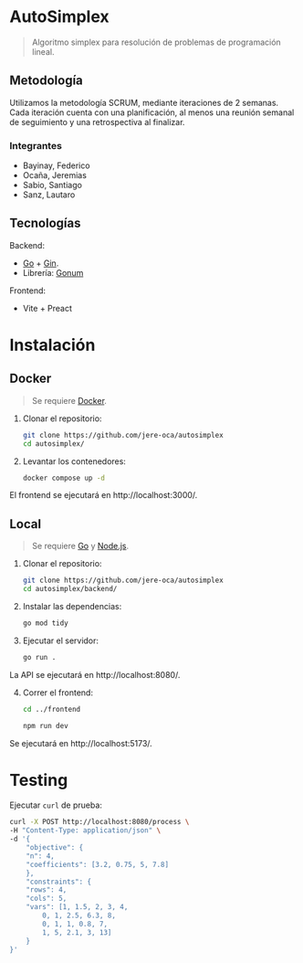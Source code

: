 # AutoSimplex

> Algoritmo simplex para resolución de problemas de programación lineal.

## Metodología

Utilizamos la metodología SCRUM, mediante iteraciones de 2 semanas. Cada iteración cuenta con una planificación, al menos una reunión semanal de seguimiento y una retrospectiva al finalizar.

### Integrantes

- Bayinay, Federico
- Ocaña, Jeremias
- Sabio, Santiago
- Sanz, Lautaro

## Tecnologías

Backend:
  - [Go](https://go.dev/) + [Gin](https://gin-gonic.com/).
  - Librería: [Gonum](https://www.gonum.org/)

Frontend:
  - Vite + Preact

# Instalación

## Docker

> Se requiere [Docker](https://www.docker.com/get-started/).

1. Clonar el repositorio:

   ```bash
   git clone https://github.com/jere-oca/autosimplex
   cd autosimplex/
   ```

2. Levantar los contenedores:
 
   ```bash
   docker compose up -d
   ```
   
El frontend se ejecutará en http://localhost:3000/.

## Local

> Se requiere [Go](https://go.dev/doc/install) y [Node.js](https://nodejs.org/es/download).

1. Clonar el repositorio:

   ```bash
   git clone https://github.com/jere-oca/autosimplex
   cd autosimplex/backend/
   ```

2. Instalar las dependencias:
 
   ```bash
   go mod tidy
   ```
   
3. Ejecutar el servidor:

   ```bash
   go run .
   ```

La API se ejecutará en http://localhost:8080/.
   
4. Correr el frontend:

   ```bash
   cd ../frontend
   ```
   
   ```bash
   npm run dev
   ```

Se ejecutará en http://localhost:5173/.

# Testing

Ejecutar `curl` de prueba:

```bash
curl -X POST http://localhost:8080/process \
-H "Content-Type: application/json" \
-d '{
    "objective": {
    "n": 4,
    "coefficients": [3.2, 0.75, 5, 7.8]
    },
    "constraints": {
    "rows": 4,
    "cols": 5,
    "vars": [1, 1.5, 2, 3, 4,
        0, 1, 2.5, 6.3, 8,
        0, 1, 1, 0.8, 7,
        1, 5, 2.1, 3, 13]
    }
}'
```
